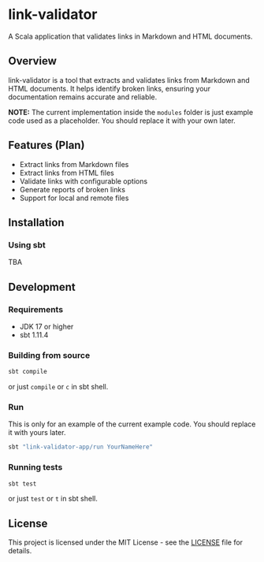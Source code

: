 # link-validator

A Scala application that validates links in Markdown and HTML documents.

## Overview

link-validator is a tool that extracts and validates links from Markdown and
HTML documents. It helps identify broken links, ensuring your documentation
remains accurate and reliable.

**NOTE:** The current implementation inside the `modules` folder is just example
code used as a placeholder. You should replace it with your own later.

## Features (Plan)

- Extract links from Markdown files
- Extract links from HTML files
- Validate links with configurable options
- Generate reports of broken links
- Support for local and remote files

## Installation

### Using sbt

TBA

## Development

### Requirements

- JDK 17 or higher
- sbt 1.11.4

### Building from source

```bash
sbt compile
```

or just `compile` or `c` in sbt shell.

### Run

This is only for an example of the current example code. You should replace it
with yours later.

```bash
sbt "link-validator-app/run YourNameHere"
```

### Running tests

```bash
sbt test
```

or just `test` or `t` in sbt shell.

## License

This project is licensed under the MIT License - see the [LICENSE](LICENSE) file
for details.
